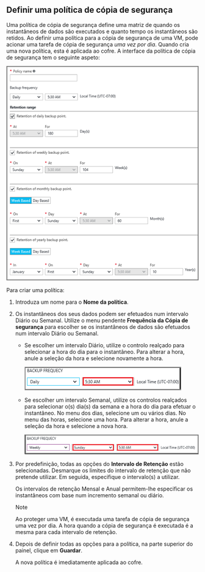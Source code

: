 ## <a name="defining-a-backup-policy"></a>Definir uma política de cópia de segurança
Uma política de cópia de segurança define uma matriz de quando os instantâneos de dados são executados e quanto tempo os instantâneos são retidos. Ao definir uma política para a cópia de segurança de uma VM, pode acionar uma tarefa de cópia de segurança *uma vez por dia*. Quando cria uma nova política, esta é aplicada ao cofre. A interface da política de cópia de segurança tem o seguinte aspeto:

![Política de cópia de segurança](./media/backup-create-policy-for-vms/backup-policy.png)

Para criar uma política:

1. Introduza um nome para o **Nome da política**.
2. Os instantâneos dos seus dados podem ser efetuados num intervalo Diário ou Semanal. Utilize o menu pendente **Frequência da Cópia de segurança** para escolher se os instantâneos de dados são efetuados num intervalo Diário ou Semanal.
   
   * Se escolher um intervalo Diário, utilize o controlo realçado para selecionar a hora do dia para o instantâneo. Para alterar a hora, anule a seleção da hora e selecione novamente a hora.
     
     ![Política de cópia de segurança diária](./media/backup-create-policy-for-vms/backup-policy-daily.png) <br/>
   * Se escolher um intervalo Semanal, utilize os controlos realçados para selecionar o(s) dia(s) da semana e a hora do dia para efetuar o instantâneo. No menu dos dias, selecione um ou vários dias. No menu das horas, selecione uma hora. Para alterar a hora, anule a seleção da hora e selecione a nova hora.
     
     ![Política de cópia de segurança semanal](./media/backup-create-policy-for-vms/backup-policy-weekly.png)
3. Por predefinição, todas as opções do **Intervalo de Retenção** estão selecionadas. Desmarque os limites do intervalo de retenção que não pretende utilizar. Em seguida, especifique o intervalo(s) a utilizar.
   
    Os intervalos de retenção Mensal e Anual permitem-lhe especificar os instantâneos com base num incremento semanal ou diário.
   
   > [!NOTE]
   > Ao proteger uma VM, é executada uma tarefa de cópia de segurança uma vez por dia. A hora quando a cópia de segurança é executada é a mesma para cada intervalo de retenção.
   > 
   > 
4. Depois de definir todas as opções para a política, na parte superior do painel, clique em **Guardar**.
   
    A nova política é imediatamente aplicada ao cofre.



<!--HONumber=Nov16_HO2-->


